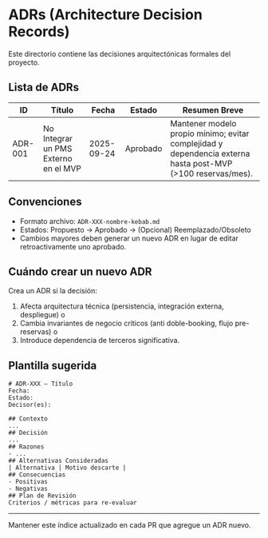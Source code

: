 # ADRs (Architecture Decision Records)

Este directorio contiene las decisiones arquitectónicas formales del proyecto.

## Lista de ADRs

| ID | Título | Fecha | Estado | Resumen Breve |
|----|--------|-------|--------|----------------|
| ADR-001 | No Integrar un PMS Externo en el MVP | 2025-09-24 | Aprobado | Mantener modelo propio mínimo; evitar complejidad y dependencia externa hasta post-MVP (>100 reservas/mes). |

## Convenciones
- Formato archivo: `ADR-XXX-nombre-kebab.md`
- Estados: Propuesto → Aprobado → (Opcional) Reemplazado/Obsoleto
- Cambios mayores deben generar un nuevo ADR en lugar de editar retroactivamente uno aprobado.

## Cuándo crear un nuevo ADR
Crea un ADR si la decisión:
1. Afecta arquitectura técnica (persistencia, integración externa, despliegue) o
2. Cambia invariantes de negocio críticos (anti doble-booking, flujo pre-reservas) o
3. Introduce dependencia de terceros significativa.

## Plantilla sugerida
```
# ADR-XXX — Título
Fecha:
Estado:
Decisor(es):

## Contexto
...
## Decisión
...
## Razones
- ...
## Alternativas Consideradas
| Alternativa | Motivo descarte |
## Consecuencias
- Positivas
- Negativas
## Plan de Revisión
Criterios / métricas para re-evaluar
```

---
Mantener este índice actualizado en cada PR que agregue un ADR nuevo.